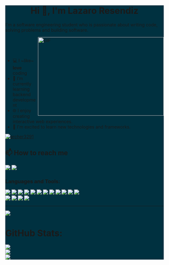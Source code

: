 <div style="background-color:#003140">
<h1 align="center"> Hi 👋, I'm Lazaro Resendiz </h1>


I'm a software engineering student who is passionate about writing code, solving problems and building software.
<br>

<img align="right" alt="GIF" src="https://raw.githubusercontent.com/abhisheknaiidu/abhisheknaiidu/master/code.gif" width="400" height="250" />

<br>
<br>
<br>

- 💻 I ~like~ **love** coding
- 📗 I’m currently learning backend development
- 🌐 I enjoy creating interactive web experiences.
- 🚀 I'm excited to learn new technologies and frameworks.

<p align="left"> <a href="https://github.com/ryo-ma/github-profile-trophy"><img src="https://github-profile-trophy.vercel.app/?username=archer3291&theme=nord" alt="archer3291" /></a></p>

## 📫 How to reach me
<a href="mailto:lazaro.resendizd@gmail.com"><img src="https://img.shields.io/badge/-Gmail-D14836?style=flat&logo=Gmail&logoColor=white"/></a>
<a href="https://linkedin.com/in/lazaro resendiz" target="_blank"><img src="https://img.shields.io/badge/-LinkedIn-0077B5?style=flat&logo=Linkedin&logoColor=white"/></a>

<h3 align="left">Languages and Tools:</h3>
<p>
    <img src="https://img.shields.io/badge/-HTML5-E34F26?style=flat&logo=html5&logoColor=white">
    <img src="https://img.shields.io/badge/-CSS3-1572B6?style=flat&logo=css3">
    <img src="https://img.shields.io/badge/-JavaScript-F7DF1E?style=flat&logo=javascript&logoColor=black">
    <img src="https://img.shields.io/badge/-React-149ECA?style=flat&logo=react&logoColor=black">
    <img src="https://img.shields.io/badge/-Next-111111?style=flat&logo=next.js&logoColor=white">
    <img src="https://img.shields.io/badge/-Laravel-FF2D20?style=flat&logo=laravel&logoColor=white">
    <img src="https://img.shields.io/badge/-PHP-4E5A91?style=flat&logo=php&logoColor=white">
    <img src="https://img.shields.io/badge/-Python-4E5A91?style=flat&logo=python&logoColor=white">
    <img src="https://img.shields.io/badge/-C Sharp-4E5A91?style=flat&logo=Csharp&logoColor=white">
    <img src="https://img.shields.io/badge/-ASP.NET CORE-D84629?style=flat&logo=&Color=white">
    <img src="https://img.shields.io/badge/-MySQL-3E6E93?style=flat&logo=mysql&logoColor=white">
    <img src="https://img.shields.io/badge/-SQL Server-3E6E93?style=flat&logoColor=white">
    <br />
    <img src="https://img.shields.io/badge/-Tailwind-38BDF8?style=flat&logo=tailwindcss&logoColor=white">
    <img src="https://img.shields.io/badge/-Bootstrap-7330F9?style=flat&logo=bootstrap&logoColor=white">
    <img src="https://img.shields.io/badge/-Figma-0ACF83?style=flat&logo=figma&logoColor=white">
    <img src="https://img.shields.io/badge/-GitHub-222222?style=flat&logo=github&logoColor=white">
</p>

---
[![](https://visitcount.itsvg.in/api?id=Archer3291&label=Profile%20Views&color=6&icon=2&pretty=true)](https://visitcount.itsvg.in)

 # GitHub Stats: <br />
 ![](https://github-readme-stats.vercel.app/api/top-langs/?username=archer3291&layout=compact&langs_count=8&theme=tokyonight)<br />
 ![](https://github-readme-stats.vercel.app/api?username=archer3291&show_icons=true&locale=en&theme=tokyonight&hide=stars)<br />
![](https://github-readme-streak-stats.herokuapp.com/?user=archer3291&theme=tokyonight&hide_border=false)
</div>
